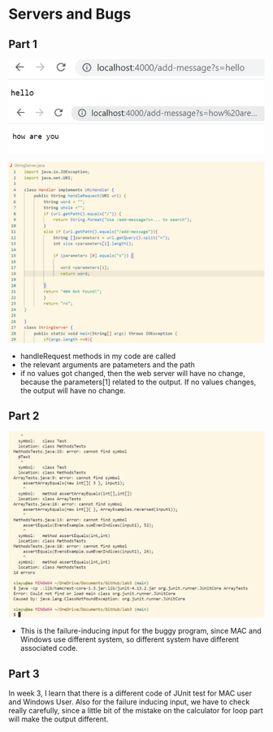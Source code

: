 # Servers and Bugs

## Part 1
![Image](Screenshot_20230213_075242.png)
![Image](Screenshot_20230213_075253.png)

![Image](Screenshot_20230213_080730.png)

* handleRequest methods in my code are called
* the relevant arguments are patameters and the path
* if no values got changed, then the web server will have no change, because the parameters[1] related to the output. If no values changes, the output will have no change.

## Part 2
![Image](junit.png)
* This is the failure-inducing input for the buggy program, since MAC and Windows use different system, so different system have different associated code.

## Part 3
In week 3, I learn that there is a different code of JUnit test for MAC user and Windows User. Also for the failure inducing input, we have to check really carefully, since a little bit of the mistake on the calculator for loop part will make the output different.


